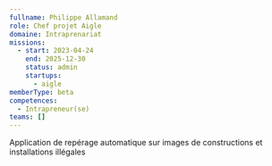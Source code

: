 ```yaml
---
fullname: Philippe Allamand
role: Chef projet Aigle
domaine: Intraprenariat
missions:
  - start: 2023-04-24
    end: 2025-12-30
    status: admin
    startups:
      - aigle
memberType: beta
competences:
  - Intrapreneur(se)
teams: []
---
```

Application de repérage automatique sur images de constructions et installations illégales